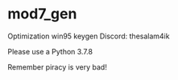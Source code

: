 # mod7_gen
Optimization win95 keygen
Discord: thesalam4ik


Please use a Python 3.7.8


Remember piracy is very bad!
